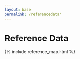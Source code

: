 ```yaml
---
layout: base
permalink: /referencedata/
---
```


# Reference Data

{% include reference_map.html %}
